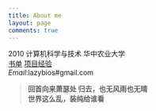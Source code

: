 ```yaml
---
title: About me
layout: page
comments: true 
---
```

2010 计算机科学与技术 华中农业大学      
[书单](http://freshstu.com/books)
[项目经验](http://freshstu.com/projects)    
*Email*:lazybios#gmail.com
> **回首向来萧瑟处  归去，也无风雨也无晴**    
**世界这么乱，装纯给谁看**

